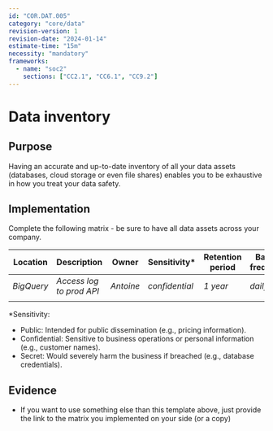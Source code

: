 ```yaml
---
id: "COR.DAT.005"
category: "core/data"
revision-version: 1
revision-date: "2024-01-14"
estimate-time: "15m"
necessity: "mandatory"
frameworks:
  - name: "soc2"
    sections: ["CC2.1", "CC6.1", "CC9.2"]
---
```


# Data inventory

## Purpose

Having an accurate and up-to-date inventory of all your data assets (databases,
cloud storage or even file shares) enables you to be exhaustive in how you treat
your data safety.

## Implementation

Complete the following matrix - be sure to have all data assets across your
company.

| **Location** | **Description**          | **Owner** | **Sensitivity\*** | **Retention period** | **Backup frequency** |
| ------------ | ------------------------ | --------- | ----------------- | -------------------- | -------------------- |
| _BigQuery_   | _Access log to prod API_ | _Antoine_ | _confidential_    | _1 year_             | _daily_              |
|              |                          |           |                   |                      |                      |

\*Sensitivity:

- Public: Intended for public dissemination (e.g., pricing information).
- Confidential: Sensitive to business operations or personal information (e.g.,
  customer names).
- Secret: Would severely harm the business if breached (e.g., database
  credentials).

## Evidence

- If you want to use something else than this template above, just provide the
  link to the matrix you implemented on your side (or a copy)
